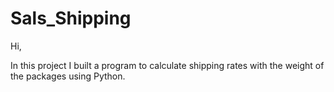# Sals_Shipping

Hi, 

In this project I built a program to calculate shipping rates with the weight of the packages using Python. 

